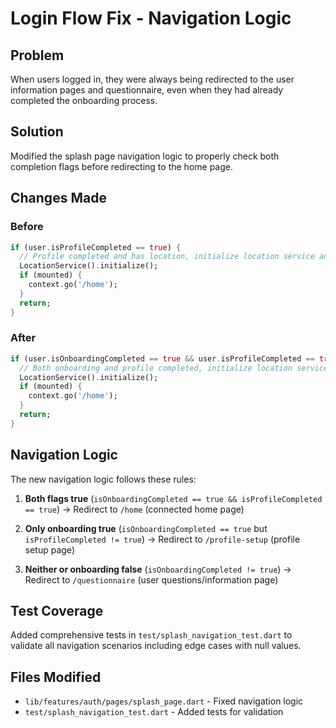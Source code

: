 # Login Flow Fix - Navigation Logic

## Problem
When users logged in, they were always being redirected to the user information pages and questionnaire, even when they had already completed the onboarding process.

## Solution
Modified the splash page navigation logic to properly check both completion flags before redirecting to the home page.

## Changes Made

### Before
```dart
if (user.isProfileCompleted == true) {
  // Profile completed and has location, initialize location service and go to main app
  LocationService().initialize();
  if (mounted) {
    context.go('/home');
  }
  return;
}
```

### After  
```dart
if (user.isOnboardingCompleted == true && user.isProfileCompleted == true) {
  // Both onboarding and profile completed, initialize location service and go to main app
  LocationService().initialize();
  if (mounted) {
    context.go('/home');
  }
  return;
}
```

## Navigation Logic
The new navigation logic follows these rules:

1. **Both flags true** (`isOnboardingCompleted == true && isProfileCompleted == true`)
   → Redirect to `/home` (connected home page)

2. **Only onboarding true** (`isOnboardingCompleted == true` but `isProfileCompleted != true`)
   → Redirect to `/profile-setup` (profile setup page)

3. **Neither or onboarding false** (`isOnboardingCompleted != true`)
   → Redirect to `/questionnaire` (user questions/information page)

## Test Coverage
Added comprehensive tests in `test/splash_navigation_test.dart` to validate all navigation scenarios including edge cases with null values.

## Files Modified
- `lib/features/auth/pages/splash_page.dart` - Fixed navigation logic
- `test/splash_navigation_test.dart` - Added tests for validation